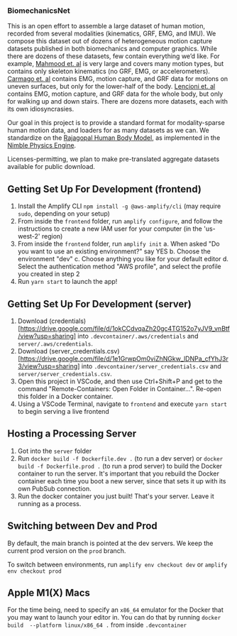 ### BiomechanicsNet

This is an open effort to assemble a large dataset of human motion, recorded from several modalities (kinematics, GRF, EMG, and IMU). We compose this dataset out of dozens of heterogeneous motion capture datasets published in both biomechanics and computer graphics. While there are dozens of these datasets, few contain everything we’d like. For example, [Mahmood et. al](https://amass.is.tue.mpg.de/) is very large and covers many motion types, but contains only skeleton kinematics (no GRF, EMG, or accelerometers). [Carmago et. al](http://www.epic.gatech.edu/opensource-biomechanics-camargo-et-al/) contains EMG, motion capture, and GRF data for motions on uneven surfaces, but only for the lower-half of the body. [Lencioni et. al](https://springernature.figshare.com/collections/Human_kinematic_kinetic_and_EMG_data_during_level_walking_toe_heel-walking_stairs_ascending_descending/4494755) contains EMG, motion capture, and GRF data for the whole body, but only for walking up and down stairs. There are dozens more datasets, each with its own idiosyncrasies.

Our goal in this project is to provide a standard format for modality-sparse human motion data, and loaders for as many datasets as we can. We standardize on the [Rajagopal Human Body Model](https://simtk.org/projects/full_body), as implemented in the [Nimble Physics Engine](https://nimblephysics.org).

Licenses-permitting, we plan to make pre-translated aggregate datasets available for public download.

## Getting Set Up For Development (frontend)

1. Install the Amplify CLI `npm install -g @aws-amplify/cli` (may require `sudo`, depending on your setup)
2. From inside the `frontend` folder, run `amplify configure`, and follow the instructions to create a new IAM user for your computer (in the 'us-west-2' region)
3. From inside the `frontend` folder, run `amplify init`
    a. When asked "Do you want to use an existing environment?" say YES
    b. Choose the environment "dev"
    c. Choose anything you like for your default editor
    d. Select the authentication method "AWS profile", and select the profile you created in step 2
4. Run `yarn start` to launch the app!
## Getting Set Up For Development (server)

1. Download (credentials)[https://drive.google.com/file/d/1okCCdvqaZh20gc4TG152o7yJV9_vnBtf/view?usp=sharing] into `.devcontainer/.aws/credentials` and `server/.aws/credentials`.
2. Download (server_credentials.csv)[https://drive.google.com/file/d/1e1GrwpOm0viZhNGkw_lDNPa_cfYhJ3r3/view?usp=sharing] into `.devcontainer/server_credentials.csv` and `server/server_credentials.csv`.
3. Open this project in VSCode, and then use Ctrl+Shift+P and get to the command "Remote-Containers: Open Folder in Container...". Re-open this folder in a Docker container.
4. Using a VSCode Terminal, navigate to `frontend` and execute `yarn start` to begin serving a live frontend

## Hosting a Processing Server

1. Got into the `server` folder
2. Run `docker build -f Dockerfile.dev .` (to run a dev server) or `docker build -f Dockerfile.prod .` (to run a prod server) to build the Docker container to run the server. It's important that you rebuild the Docker container each time you boot a new server, since that sets it up with its own PubSub connection.
3. Run the docker container you just built! That's your server. Leave it running as a process.

## Switching between Dev and Prod
By default, the main branch is pointed at the dev servers. We keep the current prod version on the `prod` branch.

To switch between environments, run `amplify env checkout dev` or `amplify env checkout prod`

## Apple M1(X) Macs

For the time being, need to specify an `x86_64` emulator for the Docker that you may want to launch your editor in.
You can do that by running `docker build  --platform linux/x86_64 .` from inside `.devcontainer`